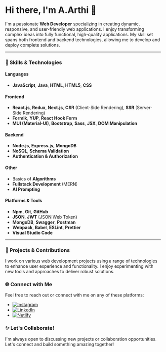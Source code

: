 # Hi there, I'm A.Arthi 👋

I'm a passionate **Web Developer** specializing in creating dynamic, responsive, and user-friendly web applications. I enjoy transforming complex ideas into fully functional, high-quality applications. My skill set spans both frontend and backend technologies, allowing me to develop and deploy complete solutions.

---

### 🚀 Skills & Technologies

#### **Languages**
- **JavaScript**, **Java**, **HTML**, **HTML5**, **CSS**

#### **Frontend**
- **React.js**, **Redux**, **Next.js**, **CSR** (Client-Side Rendering), **SSR** (Server-Side Rendering)
- **Formik**, **YUP**, **React Hook Form**
- **MUI (Material-UI)**, **Bootstrap**, **Sass**, **JSX**, **DOM Manipulation**

#### **Backend**
- **Node.js**, **Express.js**, **MongoDB**
- **NoSQL**, **Schema Validation**
- **Authentication & Authorization**

#### **Other**
- Basics of **Algorithms**
- **Fullstack Development** (MERN)
- **AI Prompting**

#### **Platforms & Tools**
- **Npm**, **Git**, **GitHub**
- **JSON**, **JWT** (JSON Web Token)
- **MongoDB**, **Swagger**, **Postman**
- **Webpack**, **Babel**, **ESLint**, **Prettier**
- **Visual Studio Code**

---

### 🌟 Projects & Contributions
I work on various web development projects using a range of technologies to enhance user experience and functionality. I enjoy experimenting with new tools and approaches to deliver robust solutions.

### 🌐 Connect with Me
Feel free to reach out or connect with me on any of these platforms:

- [![Instagram](https://img.shields.io/badge/Instagram-@its_a_rthi-E4405F?style=flat&logo=instagram&logoColor=white)](https://www.instagram.com/its_a_rthi/)
- [![LinkedIn](https://img.shields.io/badge/LinkedIn-Arthi%20Anbalagan-0A66C2?style=flat&logo=linkedin&logoColor=white)](https://www.linkedin.com/in/arthianbalagan/)
- [![Netlify](https://img.shields.io/badge/Netlify-@arthi18-00C7B7?style=flat&logo=netlify&logoColor=white)](https://app.netlify.com/teams/arthi18/overview)


### ✨ Let's Collaborate!
I'm always open to discussing new projects or collaboration opportunities. Let's connect and build something amazing together!
